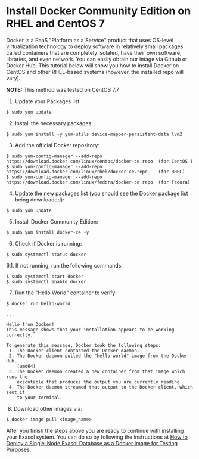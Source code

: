 # Install Docker Community Edition on RHEL and CentOS 7 
Docker is a PaaS "Platform as a Service" product that uses OS-level virtualization technology to deploy software in relatively small packages called containers that are completely isolated, have their own software, libraries, and even network. You can easily obtain our image via Github or Docker Hub. This tutorial below will show you how to install Docker on CentOS and other RHEL-based systems (however, the installed repo will vary).

**NOTE:** This method was tested on CentOS 7.7

1. Update your Packages list:


```
$ sudo yum update
```
2. Install the necessary packages:


```
$ sudo yum install -y yum-utils device-mapper-persistent-data lvm2
```
3. Add the official Docker repository:


```
$ sudo yum-config-manager --add-repo https://download.docker.com/linux/centos/docker-ce.repo  (for CentOS )
$ sudo yum-config-manager --add-repo https://download.docker.com/linux/rhel/docker-ce.repo    (for RHEL)
$ sudo yum-config-manager --add-repo https://download.docker.com/linux/fedora/docker-ce.repo  (for Fedora)
```
4. Update the new packages list (you should see the Docker package list being downloaded):


```
$ sudo yum update
```
5. Install Docker Community Edition:


```
$ sudo yum install docker-ce -y
```
6. Check if Docker is running:


```
$ sudo systemctl status docker
```
6.1. If not running, run the following commands:


```
$ sudo systemctl start docker  
$ sudo systemctl enable docker
```
7. Run the "Hello World" container to verify:


```
$ docker run hello-world

...

Hello from Docker!
This message shows that your installation appears to be working correctly.

To generate this message, Docker took the following steps:
 1. The Docker client contacted the Docker daemon.
 2. The Docker daemon pulled the "hello-world" image from the Docker Hub.
    (amd64)
 3. The Docker daemon created a new container from that image which runs the
    executable that produces the output you are currently reading.
 4. The Docker daemon streamed that output to the Docker client, which sent it
    to your terminal.
```
 8. Download other images via:


```
$ docker image pull <image_name>
```
After you finish the steps above you are ready to continue with installing your Exasol system. You can do so by following the instructions at [How to Deploy a Single-Node Exasol Database as a Docker Image for Testing Purposes](https://exasol.my.site.com/s/article/How-to-deploy-a-single-node-Exasol-database-as-a-Docker-image-for-testing-purposes).

